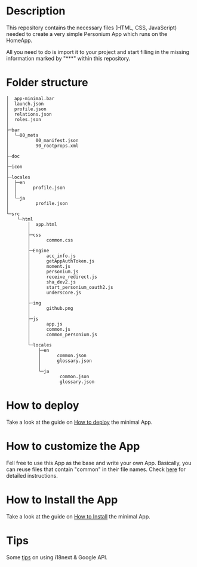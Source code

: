# Description  
This repository contains the necessary files (HTML, CSS, JavaScript) needed to create a very simple Personium App which runs on the HomeApp.

All you need to do is import it to your project and start filling in the missing information marked by "***" within this repository.  

# Folder structure  

    │  app-minimal.bar
    │  launch.json
    │  profile.json
    │  relations.json
    │  roles.json
    │  
    ├─bar
    │  └─00_meta
    │          00_manifest.json
    │          90_rootprops.xml
    │          
    ├─doc
    │      
    ├─icon
    │      
    ├─locales
    │  ├─en
    │  │      profile.json
    │  │      
    │  └─ja
    │          profile.json
    │          
    └─src
        └─html
            │  app.html
            │  
            ├─css
            │      common.css
            │      
            ├─Engine
            │      acc_info.js
            │      getAppAuthToken.js
            │      moment.js
            │      personium.js
            │      receive_redirect.js
            │      sha_dev2.js
            │      start_personium_oauth2.js
            │      underscore.js
            │      
            ├─img
            │      github.png
            │      
            ├─js
            │      app.js
            │      common.js
            │      common_personium.js
            │      
            └─locales
                ├─en
                │      common.json
                │      glossary.json
                │      
                └─ja
                        common.json
                        glossary.json

# How to deploy  
Take a look at the guide on [How to deploy](doc/HowToDeploy.md) the minimal App.  

# How to customize the App  
Fell free to use this App as the base and write your own App. Basically, you can reuse files that contain "common" in their file names. Check [here](doc/Customizations.md) for detailed instructions.  

# How to Install the App  
Take a look at the guide on [How to Install](doc/HowToInstallApp.md) the minimal App.

# Tips  
Some [tips](doc/Tips.md) on using i18next & Google API.    

